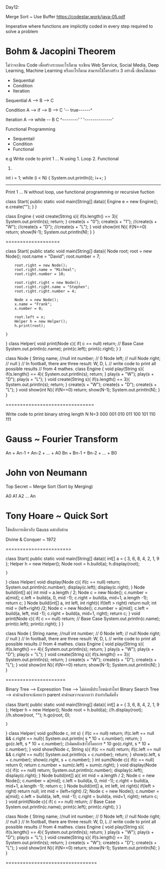 
Day12:

Merge Sort ~ Use Buffer
https://codestar.work/java-05.pdf

Imperative 
where functions are implicitly
coded in every step required
to solve a problem

Bohm & Jacopini Theorem
=======================
ไม่ว่าจะเขียน Code เพื่อสร้างระบบอะไรก็ตาม
จะเขียน Web Service, Social Media,
Deep Learning, Machine Learning หรืออะไรก็ตาม
สามารถใช้โครงสร้าง 3 อย่างนี้ เขียนได้เสมอ
- Sequential
- Condition
- Iteration

Sequential 
A --> B --> C

Condition
A --> if --> B --> C
     '-- true------^

Iteration
A --> while -- B     C
      ^--------'     '
	  '--------------'


Functional Programming
- Sequentail
- Condition
- Functional

e.g Write code to print 1 ... N using 1. Loop 2. Functional

1.
int i = 1;
while (i < N) {
	System.out.println(i);
	i++;
}

-----

Print 1 ... N without loop, use functional programming or recursive fuction

class Start{
    public static void main(String[] data){
        Engine e = new Engine();
        e.create("");
    }
}

class Engine {
    void create(String s){
        if(s.length() == 3){
            System.out.println(s);
            return;
        }
        create(s + "0");
        create(s + "1");
		//create(s + "W");
		//create(s + "D");
		//create(s + "L");
    }
    void show(int N){
        if(N==0) return;
        show(N-1);
        System.out.println(N);
    }
}

===================

class Start{
    public static void main(String[] data){
        Node root;
        root = new Node();
        root.name = "David";
        root.number = 7;
        
        root.right = new Node();
        root.right.name = "Micheal";
        root.right.number = 10;
        
        root.right.right = new Node();
        root.right.right.name = "Stephen";
        root.right.right.number = 4;
        
        Node x = new Node();
        x.name = "Frank";
        x.number = 8;
        
        root.left = x;
        Helper h = new Helper();
        h.print(root);
           
    }
}
class Helper{
    void print(Node c){
        if( c == null) return; // Base Case
        System.out.println(c.name);
        print(c.left);
        print(c.right);
    }
}

class Node {
    String name;    //null
    int number;     // 0
    Node left;      // null
    Node right;     // null
}
// In football, there are three result: W, D, L
// write code to print all possible results
// from 4 mathes.
class Engine {
    void play(String s){
        if(s.length() == 4){
            System.out.println(s);
            return;
        }
        play(s + "W");
        play(s + "D");
        play(s + "L");
    }
    void create(String s){
        if(s.length() == 3){
            System.out.println(s);
            return;
        }
        create(s + "W");
        create(s + "D");
        create(s + "L");
    }
    void show(int N){
        if(N==0) return;
        show(N-1);
        System.out.println(N);
    }
}

===============================

Write code to print binary string length N
N=3		000 001 010 011 100 101 110 111

Gauss ~ Fourier Transform
=====
An + An-1 + An-2 + ... + A0
Bn + Bn-1 + Bn-2 + ... + B0

John von Neumann
================
Top Secret ~ Merge Sort (Sort by Merging)

A0 A1 A2 ... An

Tony Hoare ~ Quick Sort
==========
ใช้หลักการเดียวกับ Gauss แต่กลับด้าน

Divine & Conquer ~ 1972

=======================


class Start{
    public static void main(String[] data){
        int[] a = { 3, 6, 8, 4, 2, 1, 9 };
        Helper h = new Helper();
        Node root = h.build(a);
        h.display(root);
           
    }
}
class Helper{
    void display(Node c){
        if(c == null) return;
        System.out.println(c.number);
        display(c.left); display(c.right);
    }
    Node build(int[] a){
        int mid = a.length / 2;
        Node c = new Node();
        c.number = a[mid];
        c.left = build(a, 0, mid -1);
        c.right = build(a, mid+1, a.length -1);
        return c;
    }
    Node build(int[] a, int left, int right){
        if(left > right) return null;
        int mid = (left+right) /2;
        Node c = new Node();
        c.number = a[mid];
        c.left = build(a, left, mid -1);
        c.right = build(a, mid+1, right);
        return c;
    }
    void print(Node c){
        if( c == null) return; // Base Case
        System.out.println(c.name);
        print(c.left);
        print(c.right);
    }
}

class Node {
    String name;    //null
    int number;     // 0
    Node left;      // null
    Node right;     // null
}
// In football, there are three result: W, D, L
// write code to print all possible results
// from 4 mathes.
class Engine {
    void play(String s){
        if(s.length() == 4){
            System.out.println(s);
            return;
        }
        play(s + "W");
        play(s + "D");
        play(s + "L");
    }
    void create(String s){
        if(s.length() == 3){
            System.out.println(s);
            return;
        }
        create(s + "W");
        create(s + "D");
        create(s + "L");
    }
    void show(int N){
        if(N==0) return;
        show(N-1);
        System.out.println(N);
    }
}

=====================

Binary Tree			--> Expresstion Tree --> ไม่่ค่อยมีประโยชน์เท่าไหร่
Binary Search Tree 	--> ค่าด้านซ้ายจะน้อยกว่า parent ค่าด้านขวาจะมากกว่า 
						ถ้าเท่ากันตัดทิ้ง


class Start{
    public static void main(String[] data){
        int[] a = { 3, 6, 8, 4, 2, 1, 9 };
        Helper h = new Helper();
        Node root = h.build(a);
        //h.display(root);
        //h.show(root, "");
        h.go(root, 0);
           
    }
}
class Helper{
    void go(Node c, int s) {
        if(c == null) return;
        if(c.left == null && c.right == null){
            System.out.println( s * 10 + c.number);
            return;
        }
        go(c.left, s * 10 + c.number);      //เคิมหลักเข้าไปโดยการ * 10
        go(c.right, s * 10 + c.number);
    }
    void show(Node c, String s){
        if(c == null) return;
        if(c.left == null && c.right == null){
            System.out.println(s + c.number);
            return;
        }
        show(c.left,  s + c.number);
        show(c.right, s + c.number);
    }
    int sum(Node c){
        if(c == null) return 0;
        return c.number + sum(c.left) + sum(c.right);
    }
    void display(Node c){
        if(c == null) return;
        System.out.println(c.number);
        display(c.left); display(c.right);
    }
    Node build(int[] a){
        int mid = a.length / 2;
        Node c = new Node();
        c.number = a[mid];
        c.left = build(a, 0, mid -1);
        c.right = build(a, mid+1, a.length -1);
        return c;
    }
    Node build(int[] a, int left, int right){
        if(left > right) return null;
        int mid = (left+right) /2;
        Node c = new Node();
        c.number = a[mid];
        c.left = build(a, left, mid -1);
        c.right = build(a, mid+1, right);
        return c;
    }
    void print(Node c){
        if( c == null) return; // Base Case
        System.out.println(c.name);
        print(c.left);
        print(c.right);
    }
}

class Node {
    String name;    //null
    int number;     // 0
    Node left;      // null
    Node right;     // null
}
// In football, there are three result: W, D, L
// write code to print all possible results
// from 4 mathes.
class Engine {
    void play(String s){
        if(s.length() == 4){
            System.out.println(s);
            return;
        }
        play(s + "W");
        play(s + "D");
        play(s + "L");
    }
    void create(String s){
        if(s.length() == 3){
            System.out.println(s);
            return;
        }
        create(s + "W");
        create(s + "D");
        create(s + "L");
    }
    void show(int N){
        if(N==0) return;
        show(N-1);
        System.out.println(N);
    }
}

================================




